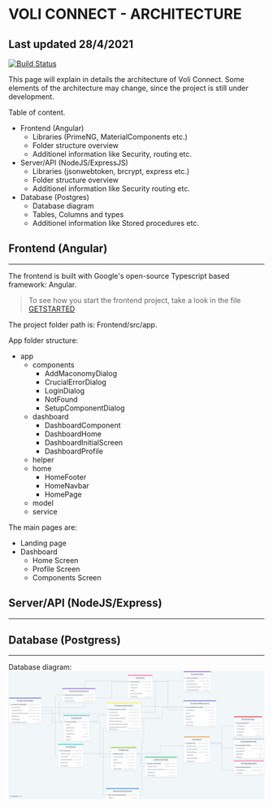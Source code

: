 # VOLI CONNECT - ARCHITECTURE
## Last updated 28/4/2021

[![Build Status](https://travis-ci.org/joemccann/dillinger.svg?branch=master)](https://gitlab.com/cmiw/voliconnect/commits/master)

This page will explain in details the architecture of Voli Connect. 
Some elements of the architecture may change, since the project is still under development.

Table of content.

- Frontend (Angular)
  -   Libraries (PrimeNG, MaterialComponents etc.)
  -   Folder structure overview
  -   Additionel information like Security, routing etc.
- Server/API (NodeJS/ExpressJS)
  -   Libraries (jsonwebtoken, brcrypt, express etc.)
  -   Folder structure overview
  -   Additionel information like Security routing etc.
- Database (Postgres)
  -   Database diagram
  -   Tables, Columns and types
  -   Additionel information like Stored procedures etc.

## Frontend (Angular)
---
The frontend is built with Google's open-source Typescript based framework: Angular.
> To see how you start the frontend project, take a look in the file [GETSTARTED](./GETSTARTED.MD)

The project folder path is: Frontend/src/app.

App folder structure:

- app
  - components
    - AddMaconomyDialog
    - CrucialErrorDialog
    - LoginDialog
    - NotFound
    - SetupComponentDialog
  - dashboard
    - DashboardComponent
    - DashboardHome
    - DashboardInitialScreen
    - DashboardProfile
  - helper
  - home
    - HomeFooter
    - HomeNavbar
    - HomePage
  - model
  - service

The main pages are: 

- Landing page
- Dashboard
  - Home Screen
  - Profile Screen
  - Components Screen


## Server/API (NodeJS/Express)
---

## Database (Postgress)
---

Database diagram: 
![alt text](./SQL/DB_design/VoliConnect_DatabaseDiagram.png "DB diagram made with drawsql")



